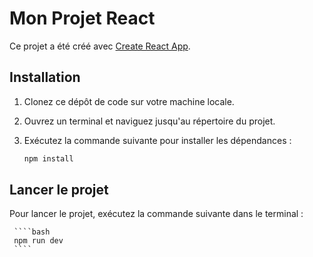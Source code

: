 # Mon Projet React

Ce projet a été créé avec [Create React App](https://create-react-app.dev/).

## Installation

1. Clonez ce dépôt de code sur votre machine locale.
2. Ouvrez un terminal et naviguez jusqu'au répertoire du projet.
3. Exécutez la commande suivante pour installer les dépendances :

    ```bash
    npm install
    ```

## Lancer le projet

Pour lancer le projet, exécutez la commande suivante dans le terminal :

     ````bash
     npm run dev
     ````
